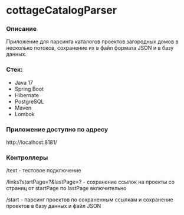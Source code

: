 # cottageCatalogParser

### Описание
Приложение для парсинга каталогов проектов загородных домов в несколько
потоков, сохранение их в файл формата JSON и в базу данных.

### Стек: 
- Java 17 
- Spring Boot
- Hibernate
- PostgreSQL
- Maven
- Lombok

### Приложение доступно по адресу
http://localhost:8181/

### Контроллеры

/text - тестовое подключение

/links?startPage=?&lastPage=? - сохранение ссылок на проекты
со страниц от startPage по lastPage включительно

/start - парсинг проектов по сохраненным ссылкам и сохранение 
проектов в базу данных и файл JSON
